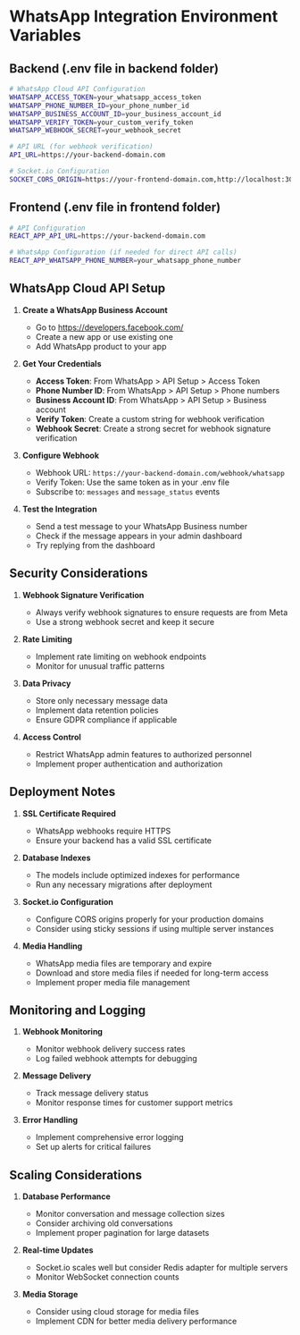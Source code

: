 # WhatsApp Integration Environment Variables

## Backend (.env file in backend folder)

```bash
# WhatsApp Cloud API Configuration
WHATSAPP_ACCESS_TOKEN=your_whatsapp_access_token
WHATSAPP_PHONE_NUMBER_ID=your_phone_number_id
WHATSAPP_BUSINESS_ACCOUNT_ID=your_business_account_id
WHATSAPP_VERIFY_TOKEN=your_custom_verify_token
WHATSAPP_WEBHOOK_SECRET=your_webhook_secret

# API URL (for webhook verification)
API_URL=https://your-backend-domain.com

# Socket.io Configuration
SOCKET_CORS_ORIGIN=https://your-frontend-domain.com,http://localhost:3000
```

## Frontend (.env file in frontend folder)

```bash
# API Configuration
REACT_APP_API_URL=https://your-backend-domain.com

# WhatsApp Configuration (if needed for direct API calls)
REACT_APP_WHATSAPP_PHONE_NUMBER=your_whatsapp_phone_number
```

## WhatsApp Cloud API Setup

1. **Create a WhatsApp Business Account**
   - Go to https://developers.facebook.com/
   - Create a new app or use existing one
   - Add WhatsApp product to your app

2. **Get Your Credentials**
   - **Access Token**: From WhatsApp > API Setup > Access Token
   - **Phone Number ID**: From WhatsApp > API Setup > Phone numbers
   - **Business Account ID**: From WhatsApp > API Setup > Business account
   - **Verify Token**: Create a custom string for webhook verification
   - **Webhook Secret**: Create a strong secret for webhook signature verification

3. **Configure Webhook**
   - Webhook URL: `https://your-backend-domain.com/webhook/whatsapp`
   - Verify Token: Use the same token as in your .env file
   - Subscribe to: `messages` and `message_status` events

4. **Test the Integration**
   - Send a test message to your WhatsApp Business number
   - Check if the message appears in your admin dashboard
   - Try replying from the dashboard

## Security Considerations

1. **Webhook Signature Verification**
   - Always verify webhook signatures to ensure requests are from Meta
   - Use a strong webhook secret and keep it secure

2. **Rate Limiting**
   - Implement rate limiting on webhook endpoints
   - Monitor for unusual traffic patterns

3. **Data Privacy**
   - Store only necessary message data
   - Implement data retention policies
   - Ensure GDPR compliance if applicable

4. **Access Control**
   - Restrict WhatsApp admin features to authorized personnel
   - Implement proper authentication and authorization

## Deployment Notes

1. **SSL Certificate Required**
   - WhatsApp webhooks require HTTPS
   - Ensure your backend has a valid SSL certificate

2. **Database Indexes**
   - The models include optimized indexes for performance
   - Run any necessary migrations after deployment

3. **Socket.io Configuration**
   - Configure CORS origins properly for your production domains
   - Consider using sticky sessions if using multiple server instances

4. **Media Handling**
   - WhatsApp media files are temporary and expire
   - Download and store media files if needed for long-term access
   - Implement proper media file management

## Monitoring and Logging

1. **Webhook Monitoring**
   - Monitor webhook delivery success rates
   - Log failed webhook attempts for debugging

2. **Message Delivery**
   - Track message delivery status
   - Monitor response times for customer support metrics

3. **Error Handling**
   - Implement comprehensive error logging
   - Set up alerts for critical failures

## Scaling Considerations

1. **Database Performance**
   - Monitor conversation and message collection sizes
   - Consider archiving old conversations
   - Implement proper pagination for large datasets

2. **Real-time Updates**
   - Socket.io scales well but consider Redis adapter for multiple servers
   - Monitor WebSocket connection counts

3. **Media Storage**
   - Consider using cloud storage for media files
   - Implement CDN for better media delivery performance
